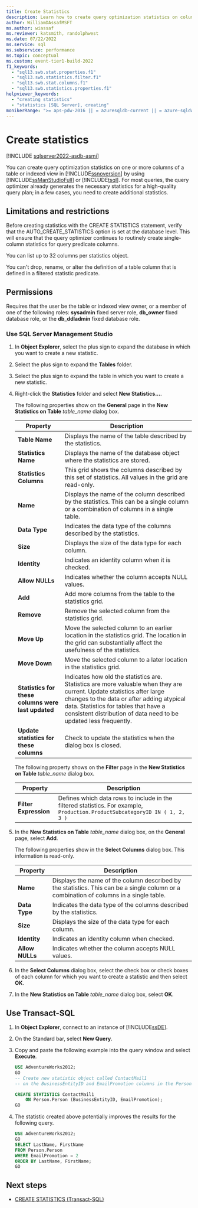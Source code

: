 ```yaml
---
title: Create Statistics
description: Learn how to create query optimization statistics on columns of a table or indexed view in SQL Server by using SQL Server Management Studio or Transact-SQL.
author: WilliamDAssafMSFT
ms.author: wiassaf
ms.reviewer: katsmith, randolphwest
ms.date: 07/22/2022
ms.service: sql
ms.subservice: performance
ms.topic: conceptual
ms.custom: event-tier1-build-2022
f1_keywords:
  - "sql13.swb.stat.properties.f1"
  - "sql13.swb.statistics.filter.f1"
  - "sql13.swb.stat.columns.f1"
  - "sql13.swb.statistics.properties.f1"
helpviewer_keywords:
  - "creating statistics"
  - "statistics [SQL Server], creating"
monikerRange: ">= aps-pdw-2016 || = azuresqldb-current || = azure-sqldw-latest || >= sql-server-2016 || >= sql-server-linux-2017 || = azuresqldb-mi-current"
---
```

# Create statistics

[!INCLUDE [sqlserver2022-asdb-asmi](../../includes/applies-to-version/sqlserver2022-asdb-asmi.md)]

You can create query optimization statistics on one or more columns of a table or indexed view in [!INCLUDE[ssnoversion](../../includes/ssnoversion-md.md)] by using [!INCLUDE[ssManStudioFull](../../includes/ssmanstudiofull-md.md)] or [!INCLUDE[tsql](../../includes/tsql-md.md)]. For most queries, the query optimizer already generates the necessary statistics for a high-quality query plan; in a few cases, you need to create additional statistics.

## <a id="Restrictions"></a> Limitations and restrictions

Before creating statistics with the CREATE STATISTICS statement, verify that the AUTO_CREATE_STATISTICS option is set at the database level. This will ensure that the query optimizer continues to routinely create single-column statistics for query predicate columns.

You can list up to 32 columns per statistics object.

You can't drop, rename, or alter the definition of a table column that is defined in a filtered statistic predicate.

## Permissions

Requires that the user be the table or indexed view owner, or a member of one of the following roles: **sysadmin** fixed server role, **db_owner** fixed database role, or the **db_ddladmin** fixed database role.

### Use SQL Server Management Studio

1. In **Object Explorer**, select the plus sign to expand the database in which you want to create a new statistic.

1. Select the plus sign to expand the **Tables** folder.

1. Select the plus sign to expand the table in which you want to create a new statistic.

1. Right-click the **Statistics** folder and select **New Statistics...**.

   The following properties show on the **General** page in the **New Statistics on Table** *table_name* dialog box.

   |Property|Description|
   | --- | --- |
   |**Table Name**|Displays the name of the table described by the statistics.|
   |**Statistics Name**|Displays the name of the database object where the statistics are stored.|
   |**Statistics Columns**|This grid shows the columns described by this set of statistics. All values in the grid are read-only.|
   |**Name**|Displays the name of the column described by the statistics. This can be a single column or a combination of columns in a single table.|
   |**Data Type**|Indicates the data type of the columns described by the statistics.|
   |**Size**|Displays the size of the data type for each column.|
   |**Identity**|Indicates an identity column when it is checked.|
   |**Allow NULLs**|Indicates whether the column accepts NULL values.|
   |**Add**|Add more columns from the table to the statistics grid.|
   |**Remove**|Remove the selected column from the statistics grid.|
   |**Move Up**|Move the selected column to an earlier location in the statistics grid. The location in the grid can substantially affect the usefulness of the statistics.|
   |**Move Down**|Move the selected column to a later location in the statistics grid.|
   |**Statistics for these columns were last updated**|Indicates how old the statistics are. Statistics are more valuable when they are current. Update statistics after large changes to the data or after adding atypical data. Statistics for tables that have a consistent distribution of data need to be updated less frequently.|
   |**Update statistics for these columns**|Check to update the statistics when the dialog box is closed.|

   The following property shows on the **Filter** page in the **New Statistics on Table** *table_name* dialog box.

   |Property|Description|
   | --- | --- |
   |**Filter Expression**|Defines which data rows to include in the filtered statistics. For example, `Production.ProductSubcategoryID IN ( 1, 2, 3 )`|

1. In the **New Statistics on Table** *table_name* dialog box, on the **General** page, select **Add**.

   The following properties show in the **Select Columns** dialog box. This information is read-only.

   |Property|Description|
   | --- | --- |
   |**Name**|Displays the name of the column described by the statistics. This can be a single column or a combination of columns in a single table.|
   |**Data Type**|Indicates the data type of the columns described by the statistics.|
   |**Size**|Displays the size of the data type for each column.|
   |**Identity**|Indicates an identity column when checked.|
   |**Allow NULLs**|Indicates whether the column accepts NULL values.|

1. In the **Select Columns** dialog box, select the check box or check boxes of each column for which you want to create a statistic and then select **OK**.

1. In the **New Statistics on Table** *table_name* dialog box, select **OK**.

## Use Transact-SQL

1. In **Object Explorer**, connect to an instance of [!INCLUDE[ssDE](../../includes/ssde-md.md)].

1. On the Standard bar, select **New Query**.

1. Copy and paste the following example into the query window and select **Execute**.

   ```sql
   USE AdventureWorks2012;
   GO
   -- Create new statistic object called ContactMail1
   -- on the BusinessEntityID and EmailPromotion columns in the Person.Person table.

   CREATE STATISTICS ContactMail1
       ON Person.Person (BusinessEntityID, EmailPromotion);
   GO
   ```

1. The statistic created above potentially improves the results for the following query.

   ```sql
   USE AdventureWorks2012;
   GO
   SELECT LastName, FirstName
   FROM Person.Person
   WHERE EmailPromotion = 2
   ORDER BY LastName, FirstName;
   GO
   ```

## Next steps

- [CREATE STATISTICS (Transact-SQL)](../../t-sql/statements/create-statistics-transact-sql.md)
